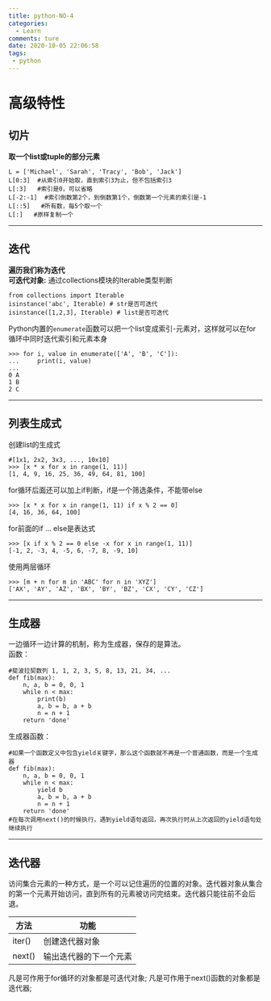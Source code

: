 ```yaml
---
title: python-NO-4
categories:
  - Learn
comments: ture
date: 2020-10-05 22:06:58
tags:
 - python
---
```

# 高级特性
## 切片
**取一个list或tuple的部分元素**  

   
```
L = ['Michael', 'Sarah', 'Tracy', 'Bob', 'Jack']
L[0:3]  #从索引0开始取，直到索引3为止，但不包括索引3
L[:3]   #索引是0，可以省略
L[-2:-1]  #索引倒数第2个，到倒数第1个，倒数第一个元素的索引是-1
L[::5]   #所有数，每5个取一个
L[:]   #原样复制一个
```
***

## 迭代
**遍历我们称为迭代**  
**可迭代对象:** 通过collections模块的Iterable类型判断      

```
from collections import Iterable
isinstance('abc', Iterable) # str是否可迭代
isinstance([1,2,3], Iterable) # list是否可迭代
```
    
Python内置的`enumerate`函数可以把一个list变成索引-元素对，这样就可以在for循环中同时迭代索引和元素本身

```
>>> for i, value in enumerate(['A', 'B', 'C']):
...     print(i, value)
...
0 A
1 B
2 C
```
   
 ***  
## 列表生成式
创建list的生成式
```
#[1x1, 2x2, 3x3, ..., 10x10]
>>> [x * x for x in range(1, 11)]
[1, 4, 9, 16, 25, 36, 49, 64, 81, 100]
```

for循环后面还可以加上if判断，if是一个筛选条件，不能带else
```
>>> [x * x for x in range(1, 11) if x % 2 == 0]
[4, 16, 36, 64, 100]
```
for前面的if ... else是表达式
```
>>> [x if x % 2 == 0 else -x for x in range(1, 11)]
[-1, 2, -3, 4, -5, 6, -7, 8, -9, 10]
```
使用两层循环
```
>>> [m + n for m in 'ABC' for n in 'XYZ']
['AX', 'AY', 'AZ', 'BX', 'BY', 'BZ', 'CX', 'CY', 'CZ']
```
***
## 生成器
一边循环一边计算的机制，称为生成器，保存的是算法。  
函数：
```
#斐波拉契数列 1, 1, 2, 3, 5, 8, 13, 21, 34, ...
def fib(max):
    n, a, b = 0, 0, 1
    while n < max:
        print(b)
        a, b = b, a + b
        n = n + 1
    return 'done'
```
生成器函数：
```
#如果一个函数定义中包含yield关键字，那么这个函数就不再是一个普通函数，而是一个生成器
def fib(max):    
    n, a, b = 0, 0, 1
    while n < max:
        yield b
        a, b = b, a + b
        n = n + 1
    return 'done'
#在每次调用next()的时候执行，遇到yield语句返回，再次执行时从上次返回的yield语句处继续执行
```
***   
## 迭代器
访问集合元素的一种方式，是一个可以记住遍历的位置的对象。迭代器对象从集合的第一个元素开始访问，直到所有的元素被访问完结束。迭代器只能往前不会后退。
   
方法|功能
---|---
iter()|创建迭代器对象
next()|输出迭代器的下一个元素
   
凡是可作用于for循环的对象都是可迭代对象;
凡是可作用于next()函数的对象都是迭代器;
